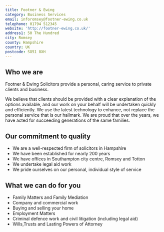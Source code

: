```yaml
---
title: Footner & Ewing
category: Business Services
email: inforomsey@footner-ewing.co.uk
telephone: 01794 512345
website: 'http://footner-ewing.co.uk/'
address1: 50 The Hundred
city: Romsey
county: Hampshire
country: UK
postcode: SO51 8XH
---
```

## Who we are

Footner & Ewing Solicitors provide a personal, caring service to private clients and business.

We believe that clients should be provided with a clear explanation of the options available, and our work on your behalf will be undertaken quickly and efficiently. We use the latest technology to enhance, not replace the personal service that is our hallmark. We are proud that over the years, we have acted for succeeding generations of the same families.

## Our commitment to quality

- We are a well-respected firm of solicitors in Hampshire
- We have been established for nearly 200 years
- We have offices in Southampton city centre, Romsey and Totton
- We undertake legal aid work
- We pride ourselves on our personal, individual style of service

## What we can do for you

- Family Matters and Family Mediation
- Company and commercial work
- Buying and selling your home
- Employment Matters
- Criminal defence work and civil litigation (including legal aid)
- Wills,Trusts and Lasting Powers of Attorney
